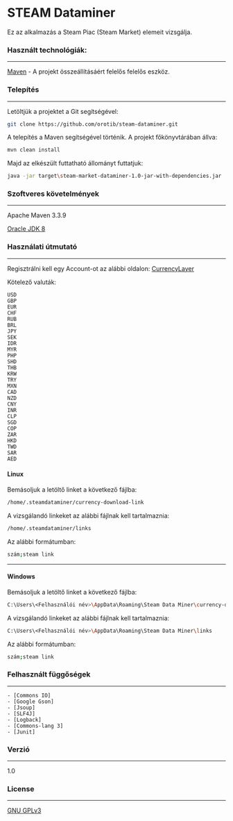 # STEAM Dataminer

Ez az alkalmazás a Steam Piac (Steam Market) elemeit vizsgálja.

### Használt technológiák:
---
  [Maven] - A projekt összeállításáért felelős felelős eszköz.

### Telepítés
---
Letöltjük a projektet a Git segítségével:

```sh
git clone https://github.com/orotib/steam-dataminer.git
```

A telepítés a Maven segítségével történik. A projekt főkönyvtárában állva:

```sh
mvn clean install
```

Majd az elkészült futtatható állományt futtatjuk:

```sh
java -jar target\steam-market-dataminer-1.0-jar-with-dependencies.jar
```

### Szoftveres követelmények
---
  Apache Maven 3.3.9

  [Oracle JDK 8]

### Használati útmutató
---
Regisztrálni kell egy Account-ot az alábbi oldalon: [CurrencyLayer]

Kötelező valuták:

    USD
    GBP
    EUR
    CHF
    RUB
    BRL
    JPY
    SEK
    IDR
    MYR
    PHP
    SHD
    THB
    KRW
    TRY
    MXN
    CAD
    NZD
    CNY
    INR
    CLP
    SGD
    COP
    ZAR
    HKD
    TWD
    SAR
    AED

#### Linux
Bemásoljuk a letöltő linket a következő fájlba:

```sh
/home/.steamdataminer/currency-download-link
```

A vizsgálandó linkeket az alábbi fájlnak kell tartalmaznia:

```sh
/home/.steamdataminer/links
```

Az alábbi formátumban:

```sh
szám;steam link
```

---
#### Windows
Bemásoljuk a letöltő linket a következő fájlba:

```sh
C:\Users\<Felhasználói név>\AppData\Roaming\Steam Data Miner\currency-download-link
```

A vizsgálandó linkeket az alábbi fájlnak kell tartalmaznia:

```sh
C:\Users\<Felhasználói név>\AppData\Roaming\Steam Data Miner\links
```

Az alábbi formátumban:

```sh
szám;steam link
```

### Felhasznált függőségek
---
    - [Commons IO]
    - [Google Gson]
    - [Jsoup]
    - [SLF4J]
    - [Logback]
    - [Commons-lang 3]
    - [Junit]

### Verzió
---
1.0

### License
----
[GNU GPLv3](http://www.gnu.org/licenses/gpl-3.0.html)

   [Maven]: <https://maven.apache.org/>
   [Oracle JDK 8]: <http://www.oracle.com/technetwork/java/javase/downloads/jdk8-downloads-2133151.html>
   [git-repo-url]: <https://github.com/orotib/steam-dataminer.git>
   [CurrencyLayer]: <https://currencylayer.com>
   [Commons IO]: <https://commons.apache.org/proper/commons-io/>
   [Google Gson]: <https://github.com/google/gson>
   [Jsoup]: <https://jsoup.org/>
   [SLF4J]: <http://www.slf4j.org/>
   [Logback]: <http://logback.qos.ch/>
   [Commons-lang 3]: <https://commons.apache.org/proper/commons-lang/>
   [Junit]: <http://junit.org/junit4/>
